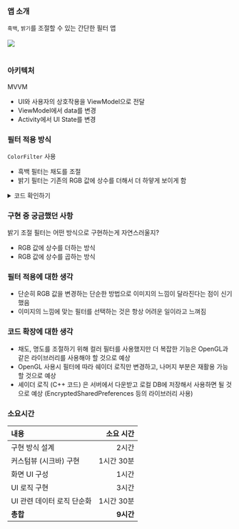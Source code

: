 ### 앱 소개
`흑백`, `밝기`를 조절할 수 있는 간단한 필터 앱<br/><br/>
<img src="https://github.com/user-attachments/assets/d60e12f2-6f00-4e95-8d24-f78ca0db4eeb"/><br/><br/>

### 아키텍처
MVVM
  - UI와 사용자의 상호작용을 ViewModel으로 전달
  - ViewModel에서 data를 변경
  - Activity에서 UI State를 변경

### 필터 적용 방식
`ColorFilter` 사용
  - 흑백 필터는 채도를 조절
  - 밝기 필터는 기존의 RGB 값에 상수를 더해서 더 하얗게 보이게 함

<details>
  <summary>코드 확인하기</summary>
  
```kotlin
// 흑백 필터
private fun createGreyScaleColorFilter(saturation: Float): ColorMatrixColorFilter {
    val grayscaleMatrix = ColorMatrix().apply {
        setSaturation(saturation)
    }
    return ColorMatrixColorFilter(grayscaleMatrix)
}

// 밝기 필터
private fun createLuminosityColorFilter(luminosity: Float): ColorMatrixColorFilter {
    val scaled = luminosity * 255f * LUMINOSITY_FILTER_LIMIT
    val luminosityMatrix = ColorMatrix(
        floatArrayOf(
            1f, 0f, 0f, 0f, scaled,
            0f, 1f, 0f, 0f, scaled,
            0f, 0f, 1f, 0f, scaled,
            0f, 0f, 0f, 1f, 0f
        )
    )
    return ColorMatrixColorFilter(luminosityMatrix)
}
```
</details>

### 구현 중 궁금했던 사항
밝기 조절 필터는 어떤 방식으로 구현하는게 자연스러울지?
- RGB 값에 상수를 더하는 방식
- RGB 값에 상수를 곱하는 방식

### 필터 적용에 대한 생각
- 단순히 RGB 값을 변경하는 단순한 방법으로 이미지의 느낌이 달라진다는 점이 신기했음
- 이미지의 느낌에 맞는 필터를 선택하는 것은 항상 어려운 일이라고 느껴짐

### 코드 확장에 대한 생각
- 채도, 명도를 조절하기 위해 컬러 필터를 사용했지만 더 복잡한 기능은 OpenGL과 같은 라이브러리를 사용해야 할 것으로 예상
- OpenGL 사용시 필터에 따라 쉐이더 로직만 변경하고, 나머지 부분은 재활용 가능할 것으로 예상
- 셰이더 로직 (C++ 코드) 은 서버에서 다운받고 로컬 DB에 저장해서 사용하면 될 것으로 예상 (EncryptedSharedPreferences 등의 라이브러리 사용)

### 소요시간
| 내용 | 소요 시간 |
|:-----------|-----------:|
| 구현 방식 설계       | 2시간   |
| 커스텀뷰 (시크바) 구현       | 1시간 30분   |
| 화면 UI 구성       | 1시간   |
| UI 로직 구현       | 3시간   |
| UI 관련 데이터 로직 단순화       | 1시간 30분   |
| **총합**       | **9시간**   |
